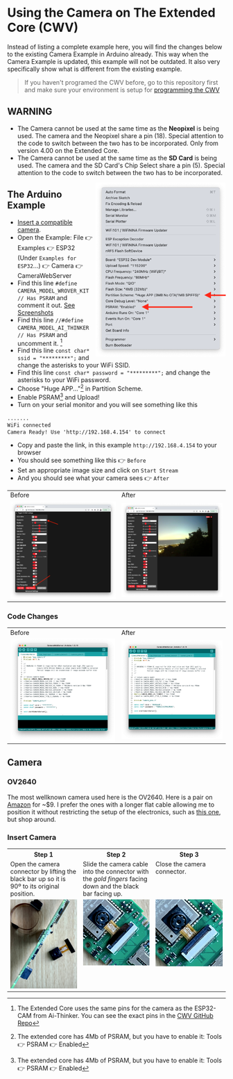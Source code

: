 # Using the Camera on The Extended Core (CWV)
Instead of listing a complete example here, you will find the changes below to the existing Camera Example in Arduino already. This way when the Camera Example is updated, this example will not be outdated. It also very specifically show what is different from the existing example.

> If you haven't programed the CWV before, go to this repository first and make sure your environment is setup for [programming the CWV](https://github.com/domino4com/CWV)

## WARNING
- The Camera cannot be used at the same time as the **Neopixel** is being used. The camera and the Neopixel share a pin (18). Special attention to the code to switch between the two has to be incorporated. Only from version 4.00 on the Extended Core.
- The Camera cannot be used at the same time as the **SD Card** is being used. The camera and the SD Card's Chip Select share a pin (5). Special attention to the code to switch between the two has to be incorporated.

<img src="assets/board-settings.png" width="300" align="right"/>

## The Arduino Example
- [Insert a compatible camera](#camera).
- Open the Example: File :point_right: Examples :point_right: ESP32 (Under `Examples for ESP32`...) :point_right: Camera :point_right: CameraWebServer
- Find this line `#define CAMERA_MODEL_WROVER_KIT // Has PSRAM` and comment it out. [See Screenshots](#code-changes)
- Find this line `//#define CAMERA_MODEL_AI_THINKER // Has PSRAM` and uncomment it. [^pins]
- Find this line `const char* ssid = "*********";`  and change the asterisks to your WiFi SSID.
- Find this line `const char* password = "*********";` and change the asterisks to your WiFi password.
- Choose "Huge APP..."[^board] in Partition Scheme. 
- Enable PSRAM[^board] and Upload!
- Turn on your serial monitor and you  will see something like this
```
.......
WiFi connected
Camera Ready! Use 'http://192.168.4.154' to connect
```

- Copy and paste the link, in this example `http://192.168.4.154` to your browser
- You should see something like this :point_right: `Before`
- Set an appropriate image size and click on `Start Stream`
- And you should see what your camera sees :point_right: `After`
<table>
  <tr><td>Before</td><td>After</td></tr>
<tr><td><img src="assets/stopped.png"/></td><td>
<img src="assets/started.png" /></td></tr>
  </table>
  
### Code Changes
<table>
  <tr><td>Before</td><td>After</td></tr>
<tr><td><img src="assets/before.png" /></td><td>
<img src="assets/after.png" /></td></tr>
  </table>

## Camera
### OV2640
The most wellknown camera used here is the OV2640. Here is a pair on [Amazon](https://www.amazon.com/dp/B097SZBV7N) for ~$9. I prefer the ones with a longer flat cable allowing me to position it without restricting the setup of the electronics, such as [this one](https://www.amazon.com/dp/B08XLWLGG6), but shop around.
### Insert Camera

<table>
<tbody width="600" valign="top">
  <tr>
    <th width="200">Step 1</th>
    <th width="200">Step 2</th>
    <th width="200">Step 3</th>
  </tr>
  <tr>
    <td width="200">Open the camera connector by lifting the black bar up so it is 90º to its original position.</td>
    <td width="200">Slide the camera cable into the connector with the <i>gold fingers</i> facing down and the black bar facing up.</td>
    <td width="200">Close the camera connector.</td>
  </tr>
  <tr>
    <td align="center"><img src="assets/IMG_4984.jpg" width="200" /></td>
    <td align="center,top"><img src="assets/IMG_4985.jpg" width="200" /></td>
    <td align="center"><img src="assets/IMG_4986.jpg" width="200" /></td>
  </tr>
</tbody>
</table>

[^pins]: The Extended Core uses the same pins for the camera as the ESP32-CAM from Ai-Thinker. You can see the exact pins in the [CWV GitHub Repo](https://github.com/domino4com/CWV#camera)

[^board]: The extended core has 4Mb of PSRAM, but you have to enable it: Tools :point_right: PSRAM :point_right: Enabled
